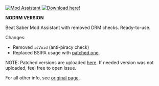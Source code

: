 [![Mod Assistant](https://github.com/bsmg/ModAssistant/assets/27714637/e4c206b2-a890-4c52-aacf-5c96aebadbc2)](https://github.com/alealexpro100/ModAssistant-NODRM/releases/latest)
[![Download here!](https://github.com/bsmg/ModAssistant/assets/27714637/aa836eb6-abaf-4d29-8add-eb021fa30bf3)](https://github.com/alealexpro100/ModAssistant-NODRM/releases/latest)

__NODRM VERSION__

Beat Saber Mod Assistant with removed DRM checks. Ready-to-use.

Changes:

* Removed `isVoid` (anti-piracy check)
* Replaced BSIPA usage with [patched one](https://github.com/alealexpro100/BeatSaber-IPA-Reloaded-NODRM).

NOTE: Patched versions are uploaded [here](https://github.com/alealexpro100/BeatSaber-IPA-Reloaded-NODRM). If needed version was not uploaded, feel free to open issue.

For all other info, see [original page](https://github.com/Assistant/ModAssistant).
